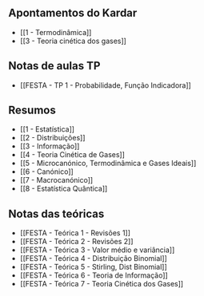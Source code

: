 ## Apontamentos do Kardar
- [[1 - Termodinâmica]]
- [[3 - Teoria cinética dos gases]]

## Notas de aulas TP
- [[FESTA - TP 1 - Probabilidade, Função Indicadora]]

## Resumos
- [[1 - Estatística]]
- [[2 - Distribuições]]
- [[3 - Informação]]
- [[4 - Teoria Cinética de Gases]]
- [[5 - Microcanónico, Termodinâmica e Gases Ideais]]
- [[6 - Canónico]]
- [[7 - Macrocanónico]]
- [[8 - Estatística Quântica]]

## Notas das teóricas
- [[FESTA - Teórica 1 - Revisões 1]]
- [[FESTA - Teórica 2 - Revisões 2]]
- [[FESTA - Teórica 3 - Valor médio e variância]]
- [[FESTA - Teórica 4 - Distribuição Binomial]]
- [[FESTA - Teórica 5 - Stirling, Dist Binomial]]
- [[FESTA - Teórica 6 - Teoria de Informação]]
- [[FESTA - Teórica 7 - Teoria Cinética dos Gases]]